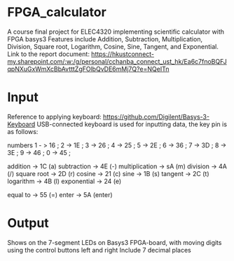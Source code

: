 # FPGA_calculator
 A course final project for ELEC4320 implementing scientific calculator with FPGA basys3
 Features include Addition, Subtraction, Multiplication, Division, Square root, Logarithm, Cosine, Sine, Tangent, and Exponential.
 Link to the report document: https://hkustconnect-my.sharepoint.com/:w:/g/personal/cchanba_connect_ust_hk/Ea6c7fnoBQFJqpNXuGxWmXcBbAvtttZgFOlbQvDE6mMj7Q?e=NQeITn

# Input
 Reference to applying keyboard: https://github.com/Digilent/Basys-3-Keyboard
 USB-connected keyboard is used for inputting data, the key pin is as follows:

numbers
1 - > 16 ;
2 -> 1E ;
3 -> 26 ;
4 -> 25 ;
5 -> 2E ;
6 -> 36 ; 
7 -> 3D ;
8 -> 3E ;
9 -> 46 ;
0 -> 45 ;

addition -> 1C (a)
subtraction -> 4E (-)
multiplication -> sA (m)
division -> 4A (/)
square root -> 2D (r)
cosine -> 21 (c)
sine -> 1B (s)
tangent -> 2C (t)
logarithm -> 4B (l)
exponential -> 24 (e)

equal to -> 55 (=)
enter -> 5A (enter)

# Output
Shows on the 7-segment LEDs on Basys3 FPGA-board, with moving digits using the control buttons left and right
Include 7 decimal places
